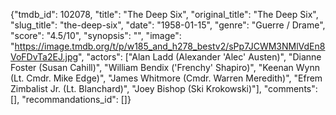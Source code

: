 {"tmdb_id": 102078, "title": "The Deep Six", "original_title": "The Deep Six", "slug_title": "the-deep-six", "date": "1958-01-15", "genre": "Guerre / Drame", "score": "4.5/10", "synopsis": "", "image": "https://image.tmdb.org/t/p/w185_and_h278_bestv2/sPp7JCWM3NMlVdEn8VoFDvTa2EJ.jpg", "actors": ["Alan Ladd (Alexander 'Alec' Austen)", "Dianne Foster (Susan Cahill)", "William Bendix ('Frenchy' Shapiro)", "Keenan Wynn (Lt. Cmdr. Mike Edge)", "James Whitmore (Cmdr. Warren Meredith)", "Efrem Zimbalist Jr. (Lt. Blanchard)", "Joey Bishop (Ski Krokowski)"], "comments": [], "recommandations_id": []}